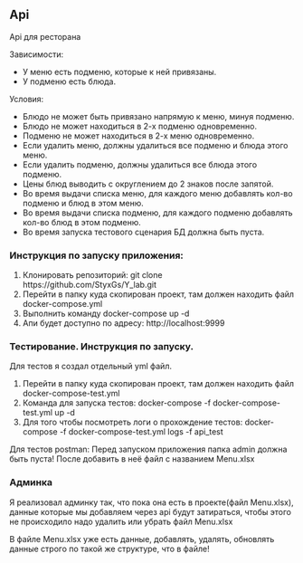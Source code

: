 <h2>Api</h2>

<p>Api для ресторана</p>
<p>Зависимости:</p>
<ul>
<li>У меню есть подменю, которые к ней привязаны.</li>
<li>У подменю есть блюда.</li>
</ul>
<p>Условия:</p>
<ul>
<li>Блюдо не может быть привязано напрямую к меню, минуя подменю.</li>
<li>Блюдо не может находиться в 2-х подменю одновременно.</li>
<li>Подменю не может находиться в 2-х меню одновременно.</li>
<li>Если удалить меню, должны удалиться все подменю и блюда этого меню.</li>
<li>Если удалить подменю, должны удалиться все блюда этого подменю.</li>
<li>Цены блюд выводить с округлением до 2 знаков после запятой.</li>
<li>Во время выдачи списка меню, для каждого меню добавлять кол-во подменю и блюд в этом меню.</li>
<li>Во время выдачи списка подменю, для каждого подменю добавлять кол-во блюд в этом подменю.</li>
<li>Во время запуска тестового сценария БД должна быть пуста.</li>
</ul>

<h3>Инструкция по запуску приложения:</h3>

<ol>
<li>Клонировать репозиторий: git clone https://github.com/StyxGs/Y_lab.git</li>
<li>Перейти в папку куда скопирован проект, там должен находить файл docker-compose.yml</li>
<li>Выполнить команду docker-compose up -d</li>
<li>Апи будет доступно по адресу: http://localhost:9999</li>
</ol>

<h3>Тестирование. Инструкция по запуску.</h3>
<p>Для тестов я создал отдельный yml файл.</p>
<ol>
<li>Перейти в папку куда скопирован проект, там должен находить файл docker-compose-test.yml</li>
<li>Команда для запуска тестов: docker-compose -f docker-compose-test.yml up -d</li>
<li>Для того чтобы посмотреть логи о прохождение тестов: docker-compose -f docker-compose-test.yml logs -f api_test</li>
</ol>
<p>Для тестов postman: Перед запуском приложения папка admin должна быть пуста! После добавить в неё файл с названием Menu.xlsx</p>

<h3>Админка</h3>
<p>Я реализовал админку так, что пока она есть в проекте(файл Menu.xlsx), данные которые мы добавляем через api будут затираться,
чтобы этого не происходило надо удалить или убрать файл Menu.xlsx</p>
<p>В файле Menu.xlsx уже есть данные, добавлять, удалять, обновлять данные строго по такой же структуре, что в файле!</p>
